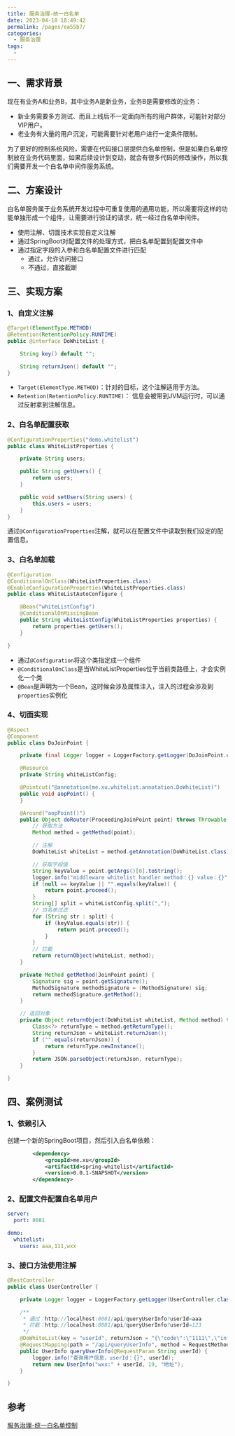 ```yaml
---
title: 服务治理-统一白名单
date: 2023-04-18 18:49:42
permalink: /pages/ea55b7/
categories:
  - 服务治理
tags:
  - 
---
```


## 一、需求背景

现在有业务A和业务B，其中业务A是新业务，业务B是需要修改的业务：

- 新业务需要多方测试、而且上线后不一定面向所有的用户群体，可能针对部分VIP用户。
- 老业务有大量的用户沉淀，可能需要针对老用户进行一定条件限制。

为了更好的控制系统风险，需要在代码接口层提供白名单控制，但是如果白名单控制放在业务代码里面，如果后续设计到变动，就会有很多代码的修改操作，所以我们需要开发一个白名单中间件服务系统。

## 二、方案设计

白名单服务属于业务系统开发过程中可重复使用的通用功能，所以需要将这样的功能单独形成一个组件，让需要进行验证的请求，统一经过白名单中间件。

- 使用注解、切面技术实现自定义注解
- 通过SpringBoot对配置文件的处理方式，把白名单配置到配置文件中
- 通过指定字段的入参和白名单配置文件进行匹配
  - 通过，允许访问接口
  - 不通过，直接截断

## 三、实现方案

### 1、自定义注解

```java
@Target(ElementType.METHOD)
@Retention(RetentionPolicy.RUNTIME)
public @interface DoWhiteList {

    String key() default "";

    String returnJson() default "";
}
```

- `Target(ElementType.METHOD)`：针对的目标，这个注解适用于方法。
- `Retention(RetentionPolicy.RUNTIME)`： 信息会被带到JVM运行时，可以通过反射拿到注解信息。

### 2、白名单配置获取

```java
@ConfigurationProperties("demo.whitelist")
public class WhiteListProperties {

    private String users;

    public String getUsers() {
        return users;
    }

    public void setUsers(String users) {
        this.users = users;
    }
}
```

通过`@ConfigurationProperties`注解，就可以在配置文件中读取到我们设定的配置信息。

### 3、白名单加载

```java
@Configuration
@ConditionalOnClass(WhiteListProperties.class)
@EnableConfigurationProperties(WhiteListProperties.class)
public class WhiteListAutoConfigure {

    @Bean("whiteListConfig")
    @ConditionalOnMissingBean
    public String whiteListConfig(WhiteListProperties properties) {
        return properties.getUsers();
    }

}
```

- 通过`@Configuration`将这个类指定成一个组件
- `@ConditionalOnClass`是当WhiteListProperties位于当前类路径上，才会实例化一个类
- `@Bean`是声明为一个Bean，这时候会涉及属性注入，注入的过程会涉及到`properties`实例化

### 4、切面实现

```java
@Aspect
@Component
public class DoJoinPoint {

    private final Logger logger = LoggerFactory.getLogger(DoJoinPoint.class);

    @Resource
    private String whiteListConfig;

    @Pointcut("@annotation(me.xu.whitelist.annotation.DoWhiteList)")
    public void aopPoint() {
    }

    @Around("aopPoint()")
    public Object doRouter(ProceedingJoinPoint point) throws Throwable {
        // 获取方法
        Method method = getMethod(point);

        // 注解
        DoWhiteList whiteList = method.getAnnotation(DoWhiteList.class);

        // 获取字段值
        String keyValue = point.getArgs()[0].toString();
        logger.info("middleware whitelist handler method：{} value：{}", method.getName(), keyValue);
        if (null == keyValue || "".equals(keyValue)) {
            return point.proceed();
        }
        String[] split = whiteListConfig.split(",");
        // 白名单过滤
        for (String str : split) {
            if (keyValue.equals(str)) {
                return point.proceed();
            }
        }
        // 拦截
        return returnObject(whiteList, method);
    }

    private Method getMethod(JoinPoint point) {
        Signature sig = point.getSignature();
        MethodSignature methodSignature = (MethodSignature) sig;
        return methodSignature.getMethod();
    }

    // 返回对象
    private Object returnObject(DoWhiteList whiteList, Method method) throws IllegalAccessException, InstantiationException {
        Class<?> returnType = method.getReturnType();
        String returnJson = whiteList.returnJson();
        if ("".equals(returnJson)) {
            return returnType.newInstance();
        }
        return JSON.parseObject(returnJson, returnType);
    }

}
```

## 四、案例测试

### 1、依赖引入

创建一个新的SpringBoot项目，然后引入白名单依赖：

```xml
        <dependency>
            <groupId>me.xu</groupId>
            <artifactId>spring-whitelist</artifactId>
            <version>0.0.1-SNAPSHOT</version>
        </dependency>
```

### 2、配置文件配置白名单用户

```yaml
server:
  port: 8081

demo:
  whitelist:
    users: aaa,111,wxx
```

### 3、接口方法使用注解

```java
@RestController
public class UserController {

    private Logger logger = LoggerFactory.getLogger(UserController.class);

    /**
     * 通过：http://localhost:8081/api/queryUserInfo?userId=aaa
     * 拦截：http://localhost:8081/api/queryUserInfo?userId=123
     */
    @DoWhiteList(key = "userId", returnJson = "{\"code\":\"1111\",\"info\":\"非白名单可访问用户拦截！\"}")
    @RequestMapping(path = "/api/queryUserInfo", method = RequestMethod.GET)
    public UserInfo queryUserInfo(@RequestParam String userId) {
        logger.info("查询用户信息，userId：{}", userId);
        return new UserInfo("wxx:" + userId, 19, "地址");
    }

}
```

## 参考

[服务治理-统一白名单控制](https://bugstack.cn/md/assembly/middleware/%E7%AC%AC%203%20%E7%AB%A0%20%E6%9C%8D%E5%8A%A1%E6%B2%BB%E7%90%86%EF%BC%8C%E7%BB%9F%E4%B8%80%E7%99%BD%E5%90%8D%E5%8D%95%E6%8E%A7%E5%88%B6.html)

